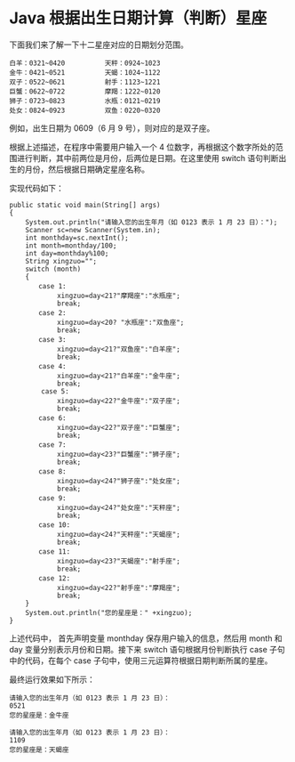 # Java 根据出生日期计算（判断）星座

下面我们来了解一下十二星座对应的日期划分范围。

```
白羊：0321~0420          天秤：0924~1023
金牛：0421~0521          天蝎：1024~1122
双子：0522~0621          射手：1123~1221
巨蟹：0622~0722          摩羯：1222~0120
狮子：0723~0823          水瓶：0121~0219
处女：0824~0923          双鱼：0220~0320
```

例如，出生日期为 0609（6 月 9 号），则对应的是双子座。

根据上述描述，在程序中需要用户输入一个 4 位数字，再根据这个数字所处的范围进行判断，其中前两位是月份，后两位是日期。在这里使用 switch 语句判断出生的月份，然后根据日期确定星座名称。

实现代码如下：

```
public static void main(String[] args)
{
    System.out.println("请输入您的出生年月（如 0123 表示 1 月 23 日）：");
    Scanner sc=new Scanner(System.in);
    int monthday=sc.nextInt();
    int month=monthday/100;
    int day=monthday%100;
    String xingzuo="";
    switch (month)
    {
　　    case 1:
            xingzuo=day<21?"摩羯座":"水瓶座";
            break;
　　    case 2:
            xingzuo=day<20? "水瓶座":"双鱼座";
            break;
　　    case 3:
            xingzuo=day<21?"双鱼座":"白羊座";
            break;
　　    case 4:
            xingzuo=day<21?"白羊座":"金牛座";
            break;
        case 5:
            xingzuo=day<22?"金牛座":"双子座";
            break;
　　    case 6:
            xingzuo=day<22?"双子座":"巨蟹座";
            break;
　　    case 7:
            xingzuo=day<23?"巨蟹座":"狮子座";
            break;
　　    case 8:
            xingzuo=day<24?"狮子座":"处女座";
            break;
　　    case 9:
            xingzuo=day<24?"处女座":"天秤座";
            break;
　　    case 10:
            xingzuo=day<24?"天秤座":"天蝎座";
            break;
　　    case 11:
            xingzuo=day<23?"天蝎座":"射手座";
            break;
　　    case 12:
            xingzuo=day<22?"射手座":"摩羯座";
            break;
    }
    System.out.println("您的星座是：" +xingzuo);
}
```

上述代码中， 首先声明变量 monthday 保存用户输入的信息，然后用 month 和 day 变量分别表示月份和日期。接下来 switch 语句根据月份判断执行 case 子句中的代码，在每个 case 子句中，使用三元运算符根据日期判断所属的星座。

最终运行效果如下所示：

```
请输入您的出生年月（如 0123 表示 1 月 23 日）：
0521
您的星座是：金牛座
```

```
请输入您的出生年月（如 0123 表示 1 月 23 日）：
1109
您的星座是：天蝎座
```